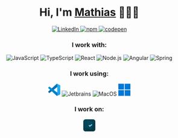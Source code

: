 <h1 align="center">Hi, I'm <a href="about:blank">Mathias</a> 🙋🏽‍♂️</h1>

<p align="center">
    <a href="https://www.linkedin.com/in/mathias-decaille">
    <img alt="LinkedIn" title="LinkedIn" height="32" width="32" style="margin:0 10 0 10" src="https://cdn.simpleicons.org/linkedin">
    </a>
    <a href="https://www.npmjs.com/~404mat">
    <img alt="npm" title="npm" height="32" width="32" style="margin:0 10 0 10" src="https://cdn.simpleicons.org/npm">
    </a>
    </a>
    <a href="https://codepen.io/404mat">
    <img alt="codepen" title="codepen" height="32" width="32" style="margin:0 10 0 10" src="https://cdn.simpleicons.org/codepen/black/white">
    </a>
</p>

<h3 align="center">I work with:</h3>
<p align="center">
    <img alt="JavaScript" title="JavaScript" height="32" width="32" style="margin:0 10 0 10" src="https://cdn.simpleicons.org/javascript">
    <img alt="TypeScript" title="TypeScript" height="32" width="32" style="margin:0 10 0 10" src="https://cdn.simpleicons.org/typescript">
    <img alt="React" title="React" height="32" width="32" style="margin:0 10 0 10" src="https://cdn.simpleicons.org/react">
    <img alt="Node.js" title="Node.js" height="32" width="32" style="margin:0 10 0 10" src="https://cdn.simpleicons.org/nodedotjs">
    <img alt="Angular" title="Angular" height="32" width="32" style="margin:0 10 0 10" src="https://cdn.simpleicons.org/angular/BD032D">
    <img alt="Spring" title="Spring" height="32" width="32" style="margin:0 10 0 10" src="https://cdn.simpleicons.org/spring">
</p>

<h3 align="center">I work using:</h3>
<p align="center">
    <img alt="vscode" title="vscode" height="32" width="32" style="margin:0 10 0 10" src="assets/vscode.svg">
    <img alt="Jetbrains" title="Jetbrains" height="32" width="32" style="margin:0 10 0 10" src="https://cdn.simpleicons.org/jetbrains/black/white">
    <img alt="MacOS" title="MacOs" height="32" width="32" style="margin:0 10 0 10" src="https://cdn.simpleicons.org/apple/black/white">
    <img alt="Windows" title="Windows" height="32" width="32" style="margin:0 10 0 10" src="assets/windows-logo.svg">
</p>

<h3 align="center">I work on:</h3>
<p align="center">
    <a href="https://github.com/404mat/open-planning">
        <img alt="open-planning" title="open-planning" height="32" width="32" style="margin:0 10 0 10" src="assets/openplanningicon.png">
    </a>
</p>

